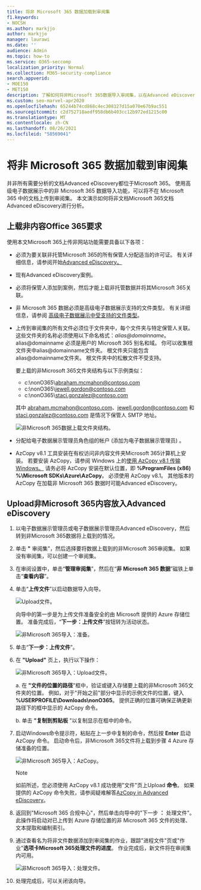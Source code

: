 ```yaml
---
title: 将非 Microsoft 365 数据加载到审阅集
f1.keywords:
- NOCSH
ms.author: markjjo
author: markjjo
manager: laurawi
ms.date: ''
audience: Admin
ms.topic: how-to
ms.service: O365-seccomp
localization_priority: Normal
ms.collection: M365-security-compliance
search.appverid:
- MOE150
- MET150
description: 了解如何将非Microsoft 365数据导入审阅集，以在Advanced eDiscovery分析。
ms.custom: seo-marvel-apr2020
ms.openlocfilehash: 65244b74cd868c4ec308327d15a070e67b9ac551
ms.sourcegitcommit: c2d752718aedf958db6b403cc12b972ed1215c00
ms.translationtype: MT
ms.contentlocale: zh-CN
ms.lasthandoff: 08/26/2021
ms.locfileid: "58569041"
---
```

# <a name="load-non-microsoft-365-data-into-a-review-set"></a>将非 Microsoft 365 数据加载到审阅集

并非所有需要分析的文档Advanced eDiscovery都位于Microsoft 365。 使用高级电子数据展示中的非 Microsoft 365 数据导入功能，可以将不在 Microsoft 365 中的文档上传到审阅集。 本文演示如何将非文档Microsoft 365文档Advanced eDiscovery进行分析。

## <a name="requirements-to-upload-non-office-365-content"></a>上载非内容Office 365要求

使用本文Microsoft 365上传非网站功能需要具备以下各项：

- 必须为要关联非托管Microsoft 365的所有保管人分配适当的许可证。 有关详细信息，请参阅开始[Advanced eDiscovery。](get-started-with-advanced-ediscovery.md#step-1-verify-and-assign-appropriate-licenses)

- 现有Advanced eDiscovery案例。

- 必须将保管人添加到案例，然后才能上载非托管数据并将其Microsoft 365关联。

- 非 Microsoft 365 数据必须是高级电子数据展示支持的文件类型。 有关详细信息，请参阅 [高级电子数据展示中受支持的文件类型](supported-filetypes-ediscovery20.md)。

- 上传到审阅集的所有文件必须位于文件夹中，每个文件夹与特定保管人关联。 这些文件夹的名称必须使用以下命名格式：*alias@domainname*。 alias@domainname 必须是用户的 Microsoft 365 别名和域。 你可以收集根文件夹中alias@domainname文件夹。 根文件夹只能包含alias@domainname文件夹。 根文件夹中的松散文件不受支持。

   要上载的非Microsoft 365文件夹结构与以下示例类似：

   - c:\nonO365\abraham.mcmahon@contoso.com
   - c:\nonO365\jewell.gordon@contoso.com
   - c:\nonO365\staci.gonzalez@contoso.com

   其中 abraham.mcmahon@contoso.com、jewell.gordon@contoso.com 和 staci.gonzalez@contoso.com 是情况下保管人 SMTP 地址。

   ![非Microsoft 365数据上载文件夹结构。](../media/3f2dde84-294e-48ea-b44b-7437bd25284c.png)

- 分配给电子数据展示管理员角色组的帐户 (添加为电子数据展示管理员) 。

- AzCopy v8.1 工具安装在有权访问非内容文件夹Microsoft 365计算机上安装。 若要安装 AzCopy，请参阅 Windows 上的[使用 AzCopy v8.1 传输Windows。](/previous-versions/azure/storage/storage-use-azcopy) 请务必将 AzCopy 安装在默认位置，即 **%ProgramFiles (x86) %\Microsoft SDKs\Azure\AzCopy**。 必须使用 AzCopy v8.1。 其他版本的 AzCopy 在加载非 Microsoft 365 数据时可能Advanced eDiscovery。


## <a name="upload-non-microsoft-365-content-into-advanced-ediscovery"></a>Upload非Microsoft 365内容放入Advanced eDiscovery

1. 以电子数据展示管理员或电子数据展示管理员Advanced eDiscovery，然后转到非Microsoft 365数据将上载到的情况。  

2. 单击 **"** 审阅集"，然后选择要将数据上载到的非Microsoft 365审阅集。  如果没有审阅集，可以创建一个审阅集。 
 
3. 在审阅设置中，单击“**管理审阅集**”，然后在“**非 Microsoft 365 数据**”磁铁上单击“**查看内容**”。

4. 单击“**上传文件**”以启动数据导入向导。

   ![Upload文件。](../media/574f4059-4146-4058-9df3-ec97cf28d7c7.png)

   向导中的第一步是为上传文件准备安全的由 Microsoft 提供的 Azure 存储位置。  准备完成后，“**下一步：上传文件**”按钮转为活动状态。

   ![非Microsoft 365导入：准备。](../media/0670a347-a578-454a-9b3d-e70ef47aec57.png)
 
5. 单击“**下一步：上传文件**”。

6. 在 **"Upload"** 页上，执行以下操作：

   ![非Microsoft 365导入：Upload文件。](../media/3ea53b5d-7f9b-4dfc-ba63-90a38c14d41a.png)

   a. 在 **"文件的位置的路径**"框中，验证或键入存储要上载的非Microsoft 365文件夹的位置。 例如，对于"开始之前"部分中显示的示例文件的位置，键入 **%USERPROFILE\Downloads\nonO365**。 提供正确的位置可确保正确更新路径下的框中显示的 AzCopy 命令。

   b. 单击 **"复制到剪贴板** "以复制显示在框中的命令。

7. 启动Windows命令提示符，粘贴在上一步中复制的命令，然后按 **Enter** 启动 AzCopy 命令。  启动命令后，非Microsoft 365文件将上载到步骤 4 Azure 存储准备的位置。

   ![非Microsoft 365导入：AzCopy。](../media/504e2dbe-f36f-4f36-9b08-04aea85d8250.png)

   > [!NOTE]
   > 如前所述，您必须使用 AzCopy v8.1 成功使用"文件"页上Upload **命令**。 如果提供的 AzCopy 命令失败，请参阅疑难解答[AzCopy in Advanced eDiscovery](troubleshooting-azcopy.md)。

8. 返回到"Microsoft 365 合规中心"，然后单击向导中的"下一步 **：** 处理文件"。  此操作将启动对已上传到 Azure 存储位置的非 Microsoft 365 文件的处理、文本提取和编制索引。  

9. 通过查看名为将非文件数据添加到审阅集的作业，跟踪"进程文件"页或"作业"**选项卡Microsoft 365处理文件的进度**。  作业完成后，新文件将在审阅集内可用。

   ![非Microsoft 365导入：处理文件。](../media/218b1545-416a-4a9f-9b25-3b70e8508f67.png)

10. 处理完成后，可以关闭该向导。